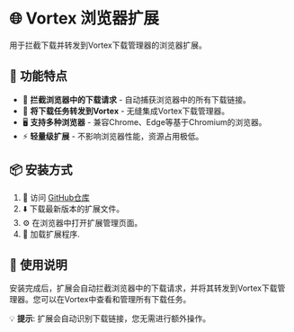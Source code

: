# 🌐 Vortex 浏览器扩展

用于拦截下载并转发到Vortex下载管理器的浏览器扩展。

## 🌟 功能特点

- 🚫 **拦截浏览器中的下载请求** - 自动捕获浏览器中的所有下载链接。
- 🔄 **将下载任务转发到Vortex** - 无缝集成Vortex下载管理器。
- 🖥️ **支持多种浏览器** - 兼容Chrome、Edge等基于Chromium的浏览器。
- ⚡ **轻量级扩展** - 不影响浏览器性能，资源占用极低。

## 📦 安装方式

1. 🔗 访问 [GitHub仓库](https://github.com/f4team-cn/vortex-browser-helper)
2. ⬇️ 下载最新版本的扩展文件。
3. ⚙️ 在浏览器中打开扩展管理页面。
4. 📂 加载扩展程序.

## 📖 使用说明

安装完成后，扩展会自动拦截浏览器中的下载请求，并将其转发到Vortex下载管理器。您可以在Vortex中查看和管理所有下载任务。

💡 **提示**: 扩展会自动识别下载链接，您无需进行额外操作。
